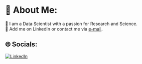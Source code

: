 # 💫 About Me:
🔭 I am a Data Scientist with a passion for Research and Science. <br>💬 Add me on LinkedIn or contact me via [e-mail](mailto:xariskoutsis@gmail.com).


## 🌐 Socials:
[![LinkedIn](https://img.shields.io/badge/LinkedIn-%230077B5.svg?logo=linkedin&logoColor=white)](https://www.linkedin.com/in/chariskoutsis/) 
